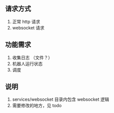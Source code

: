 ## 请求方式

1. 正常 http 请求
2. websocket 请求

## 功能需求

1. 收集日志 （文件？）
2. 机器人运行状态
3. 调度

## 说明

1. services/websocket 目录内包含 websocket 逻辑
2. 需要修改的地方，见 todo
